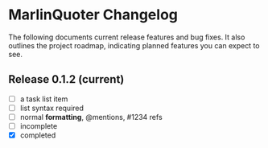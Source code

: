 MarlinQuoter Changelog
==========

The following documents current release features and bug fixes. It also outlines the project roadmap, indicating planned features you can expect to see.


Release 0.1.2 (current)
--------

- [ ] a task list item
- [ ] list syntax required
- [ ] normal **formatting**, @mentions, #1234 refs
- [ ] incomplete
- [x] completed
